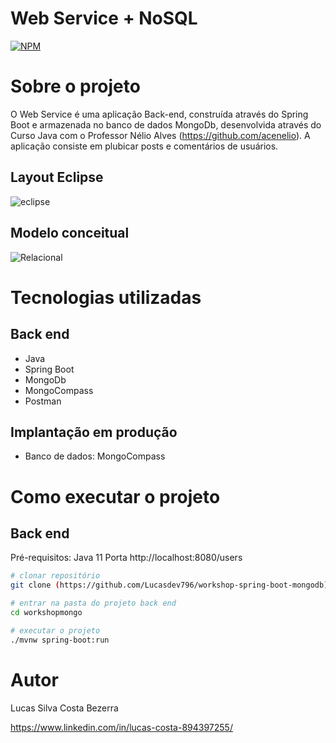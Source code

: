 # Web Service + NoSQL
[![NPM](https://img.shields.io/npm/l/react)](https://github.com/Lucasdev796/workshop-spring-boot-mongodb/new/master)

# Sobre o projeto
 O Web Service é uma aplicação Back-end, construída através do Spring Boot e armazenada no banco de dados MongoDb, desenvolvida através do Curso Java com o Professor Nélio Alves (https://github.com/acenelio). A aplicação consiste em plubicar posts e comentários de  usuários.
 
## Layout Eclipse
![eclipse](https://github.com/user-attachments/assets/b3dcf065-fa15-4c9f-bd8b-d0bdc357a6ba)

## Modelo conceitual
![Relacional](https://github.com/user-attachments/assets/106ce2d3-9850-4dcf-9c73-f3a349971c42)

# Tecnologias utilizadas
## Back end
- Java
- Spring Boot
- MongoDb
- MongoCompass
- Postman

## Implantação em produção

- Banco de dados: MongoCompass

# Como executar o projeto

## Back end
Pré-requisitos: Java 11
Porta http://localhost:8080/users

```bash
# clonar repositório
git clone (https://github.com/Lucasdev796/workshop-spring-boot-mongodb)

# entrar na pasta do projeto back end
cd workshopmongo

# executar o projeto
./mvnw spring-boot:run
```
# Autor

Lucas Silva Costa Bezerra

https://www.linkedin.com/in/lucas-costa-894397255/

